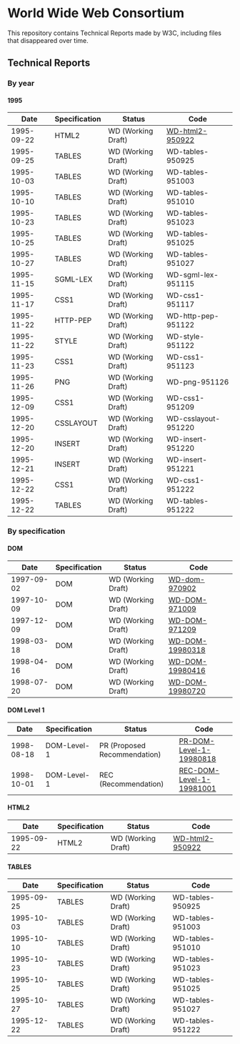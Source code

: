 # World Wide Web Consortium

This repository contains Technical Reports made by W3C, including files that disappeared over time.

## Technical Reports

### By year

#### 1995

| Date | Specification | Status | Code |
| --- | --- | --- | --- |
| 1995-09-22 | HTML2 | WD (Working Draft) | [WD-html2-950922](pub/WWW/TR/WD-html2-950922/index.html) |
| 1995-09-25 | TABLES | WD (Working Draft) | WD-tables-950925 |
| 1995-10-03 | TABLES | WD (Working Draft) | WD-tables-951003 |
| 1995-10-10 | TABLES | WD (Working Draft) | WD-tables-951010 |
| 1995-10-23 | TABLES | WD (Working Draft) | WD-tables-951023 |
| 1995-10-25 | TABLES | WD (Working Draft) | WD-tables-951025 |
| 1995-10-27 | TABLES | WD (Working Draft) | WD-tables-951027 |
| 1995-11-15 | SGML-LEX | WD (Working Draft) | WD-sgml-lex-951115 |
| 1995-11-17 | CSS1 | WD (Working Draft) | WD-css1-951117 |
| 1995-11-22 | HTTP-PEP | WD (Working Draft) | WD-http-pep-951122 |
| 1995-11-22 | STYLE | WD (Working Draft) | WD-style-951122 |
| 1995-11-23 | CSS1 | WD (Working Draft) | WD-css1-951123 |
| 1995-11-26 | PNG | WD (Working Draft) | WD-png-951126 |
| 1995-12-09 | CSS1 | WD (Working Draft) | WD-css1-951209 |
| 1995-12-20 | CSSLAYOUT | WD (Working Draft) | WD-csslayout-951220 |
| 1995-12-20 | INSERT | WD (Working Draft) | WD-insert-951220 |
| 1995-12-21 | INSERT | WD (Working Draft) | WD-insert-951221 |
| 1995-12-22 | CSS1 | WD (Working Draft) | WD-css1-951222 |
| 1995-12-22 | TABLES | WD (Working Draft) | WD-tables-951222 |

### By specification

#### DOM

| Date | Specification | Status | Code |
| --- | --- | --- | --- |
| 1997-09-02 | DOM | WD (Working Draft) | [WD-dom-970902](pub/WWW/TR/WD-dom-970902.html) |
| 1997-10-09 | DOM | WD (Working Draft) | [WD-DOM-971009](pub/WWW/TR/WD-DOM-971009/Overview.html) |
| 1997-12-09 | DOM | WD (Working Draft) | [WD-DOM-971209](pub/WWW/TR/WD-DOM-971209/Overview.html) |
| 1998-03-18 | DOM | WD (Working Draft) | [WD-DOM-19980318](pub/WWW/TR/WD-DOM-19980318/Overview.html) |
| 1998-04-16 | DOM | WD (Working Draft) | [WD-DOM-19980416](pub/WWW/TR/1998/WD-DOM-19980416/cover.html) |
| 1998-07-20 | DOM | WD (Working Draft) | [WD-DOM-19980720](pub/WWW/TR/1998/WD-DOM-19980720/cover.html) |

#### DOM Level 1

| Date | Specification | Status | Code |
| --- | --- | --- | --- |
| 1998-08-18 | DOM-Level-1 | PR (Proposed Recommendation) | [PR-DOM-Level-1-19980818](pub/WWW/TR/1998/PR-DOM-Level-1-19980818/cover.html) |
| 1998-10-01 | DOM-Level-1 | REC (Recommendation) | [REC-DOM-Level-1-19981001](pub/WWW/TR/1998/REC-DOM-Level-1-19981001/cover.html) |

#### HTML2

| Date | Specification | Status | Code |
| --- | --- | --- | --- |
| 1995-09-22 | HTML2 | WD (Working Draft) | [WD-html2-950922](pub/WWW/TR/WD-html2-950922/index.html) |

#### TABLES

| Date | Specification | Status | Code |
| --- | --- | --- | --- |
| 1995-09-25 | TABLES | WD (Working Draft) | WD-tables-950925 |
| 1995-10-03 | TABLES | WD (Working Draft) | WD-tables-951003 |
| 1995-10-10 | TABLES | WD (Working Draft) | WD-tables-951010 |
| 1995-10-23 | TABLES | WD (Working Draft) | WD-tables-951023 |
| 1995-10-25 | TABLES | WD (Working Draft) | WD-tables-951025 |
| 1995-10-27 | TABLES | WD (Working Draft) | WD-tables-951027 |
| 1995-12-22 | TABLES | WD (Working Draft) | WD-tables-951222 |